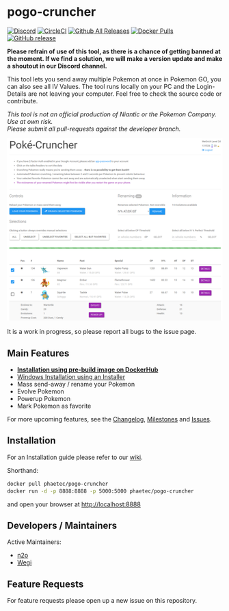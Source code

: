 # pogo-cruncher

[![Discord](https://img.shields.io/badge/discord-Phaetec-blue.svg)](https://discord.gg/W6rsEq2)
[![CircleCI](https://img.shields.io/circleci/project/Phaetec/pogo-cruncher/master.svg?maxAge=60)](https://circleci.com/gh/Phaetec/pogo-cruncher)
[![Github All Releases](https://img.shields.io/github/downloads/phaetec/pogo-cruncher/total.svg?maxAge=60)](https://github.com/Phaetec/pogo-cruncher/releases)
[![Docker Pulls](https://img.shields.io/docker/pulls/phaetec/pogo-cruncher.svg?maxAge=60)](https://hub.docker.com/r/phaetec/pogo-cruncher/)
[![GitHub release](https://img.shields.io/github/release/Phaetec/pogo-cruncher.svg?maxAge=60)](https://github.com/Phaetec/pogo-cruncher)

**Please refrain of use of this tool, as there is a chance of getting banned at the moment. If we find a solution, we will make a version update and make a shoutout in our Discord channel.**

This tool lets you send away multiple Pokemon at once in Pokemon GO, you can also see all IV Values.
The tool runs locally on your PC and the Login-Details are not leaving your computer. Feel free to check the source code or contribute.

*This tool is not an official production of Niantic or the Pokemon Company. Use at own risk.*  
*Please submit all pull-requests against the developer branch.*

![Screenshot of PoGo-Cruncher](https://github.com/Phaetec/pogo-cruncher/raw/master/screenshot.png)

It is a work in progress, so please report all bugs to the issue page.


## Main Features
  * **[Installation using pre-build image on DockerHub](https://github.com/Phaetec/pogo-cruncher/wiki/Installation:-Docker-version)**
  * [Windows Installation using an Installer](https://github.com/Phaetec/pogo-cruncher/wiki/Installation-with-.exe-for-Windows)
  * Mass send-away / rename your Pokemon
  * Evolve Pokemon
  * Powerup Pokemon
  * Mark Pokemon as favorite

For more upcoming features, see the
[Changelog](https://github.com/Phaetec/pogo-cruncher/blob/master/CHANGELOG.md),
[Milestones](https://github.com/Phaetec/pogo-cruncher/milestones) and
[Issues](https://github.com/Phaetec/pogo-cruncher/issues).


## Installation
For an Installation guide please refer to our [wiki](https://github.com/Phaetec/pogo-cruncher/wiki).

Shorthand:
```bash
docker pull phaetec/pogo-cruncher
docker run -d -p 8888:8888 -p 5000:5000 phaetec/pogo-cruncher
```

and open your browser at [http://localhost:8888](http://localhost:8888)


## Developers / Maintainers
Active Maintainers:
  * [n2o](https://github.com/n2o)
  * [Wegi](https://github.com/Wegi)


## Feature Requests
For feature requests please open up a new issue on this repository.
